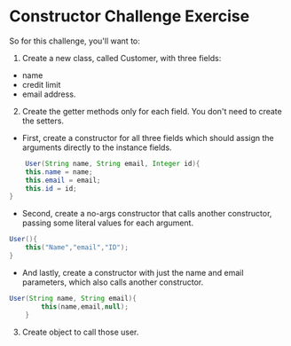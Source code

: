 # Constructor Challenge Exercise

So for this challenge, you'll want to:
1. Create a new class, called Customer, with three fields:
- name
- credit limit
- email address.
2. Create the getter methods only for each field.  You don't need to create the setters.
- First, create a constructor for all three fields which should assign the arguments directly to the instance fields.
```java
    User(String name, String email, Integer id){
    this.name = name;
    this.email = email;
    this.id = id;
}
```
- Second, create a no-args constructor that calls another constructor, passing some literal values for each argument.
```java
User(){
    this("Name","email","ID");
}
```
- And lastly, create a constructor with just the name and email parameters, which also calls another constructor.
```java
User(String name, String email){
        this(name,email,null);
    }
```
3. Create object to call those user.